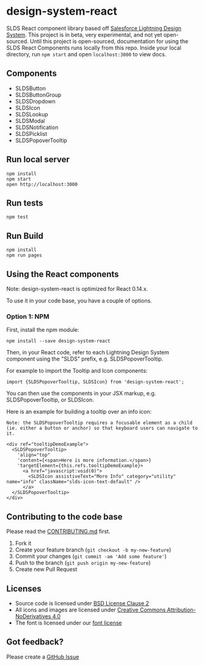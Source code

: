 design-system-react
=====================

SLDS React component library based off [Salesforce Lightning Design System](http://www.lightningdesignsystem.com). This project is in beta, very experimental, and not yet open-sourced. Until this project is open-sourced, documentation for using the SLDS React Components runs locally from this repo. Inside your local directory, run `npm start` and open `localhost:3000` to view docs.

## Components

* SLDSButton
* SLDSButtonGroup
* SLDSDropdown
* SLDSIcon
* SLDSLookup
* SLDSModal
* SLDSNotification
* SLDSPicklist
* SLDSPopoverTooltip


## Run local server

```
npm install
npm start
open http://localhost:3000
```

## Run tests

```
npm test
```

## Run Build

```
npm install
npm run pages
```

## Using the React components

Note: design-system-react is optimized for React 0.14.x.

To use it in your code base, you have a couple of options.


### Option 1: NPM

First, install the npm module:

```
npm install --save design-system-react
```

Then, in your React code, refer to each Lightning Design System component using the "SLDS" prefix, e.g. SLDSPopoverTooltip.

For example to import the Tooltip and Icon components:

```
import {SLDSPopoverTooltip, SLDSIcon} from 'design-system-react';
```

You can then use the components in your JSX markup, e.g. SLDSPopoverTooltip, or SLDSIcon.

Here is an example for building a tooltip over an info icon:

```
Note: the SLDSPopoverTooltip requires a focusable element as a child (ie. either a button or anchor) so that keyboard users can navigate to it.

<div ref="tooltipDemoExample">
  <SLDSPopoverTooltip>
    'align="top"
    'content={<span>Here is more information.</span>}
    'targetElement={this.refs.tooltipDemoExample}>
      <a href="javascript:void(0)">
        <SLDSIcon assistiveText="More Info" category="utility" name="info" className="slds-icon-text-default" />
      </a>
  </SLDSPopoverTooltip>
</div>
```


## Contributing to the code base

Please read the <a href="CONTRIBUTING.md">CONTRIBUTING.md</a> first.

1. Fork it
2. Create your feature branch (`git checkout -b my-new-feature`)
3. Commit your changes (`git commit -am 'Add some feature'`)
4. Push to the branch (`git push origin my-new-feature`)
5. Create new Pull Request

## Licenses

* Source code is licensed under [BSD License Clause 2](http://opensource.org/licenses/BSD-2-Clause)
* All icons and images are licensed under [Creative Commons Attribution-NoDerivatives 4.0](http://creativecommons.org/licenses/by-nd/4.0/)
* The font is licensed under our [font license](https://www.lightningdesignsystem.com/assets/licenses/License-for-font.txt)

## Got feedback?

Please create a <a href="https://github.com/salesforce-ux/design-system-react/issues">GitHub Issue</a>

